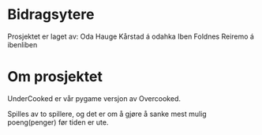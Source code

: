 # Bidragsytere 
Prosjektet er laget av: 
    Oda Hauge Kårstad á odahka
    Iben Foldnes Reiremo á ibenliben 

# Om prosjektet
UnderCooked er vår pygame versjon av Overcooked.

Spilles av to spillere, og det er om å gjøre å sanke mest mulig poeng(penger) før tiden er ute. 

